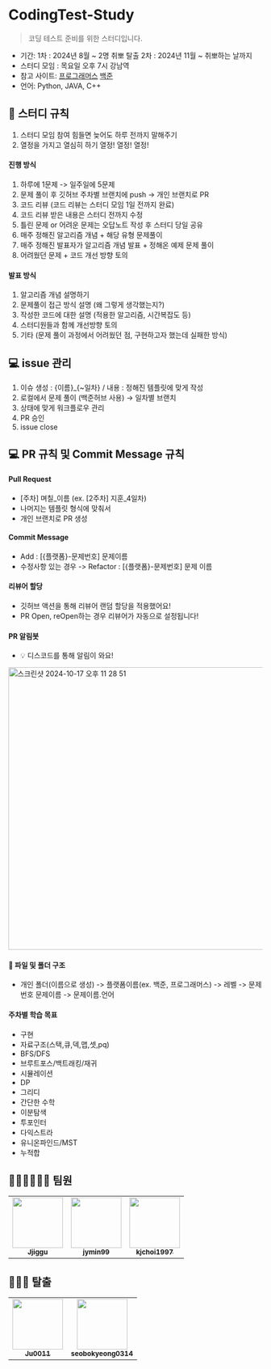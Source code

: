 # CodingTest-Study

> 코딩 테스트 준비를 위한 스터디입니다.

- 기간:
  1차 : 2024년 8월 ~ 2명 취뽀 탈출
  2차 : 2024년 11월 ~ 취뽀하는 날까지
- 스터디 모임 : 목요일 오후 7시 강남역
- 참고 사이트: [프로그래머스](https://programmers.co.kr/learn/challenges) [백준](https://www.acmicpc.net)
- 언어: Python, JAVA, C++

## 📜 스터디 규칙
1. 스터디 모임 참여 힘들면 늦어도 하루 전까지 말해주기
2. 열정을 가지고 열심히 하기 열정! 열정! 열정!

#### 진행 방식
1. 하루에 1문제 -> 일주일에 5문제
2. 문제 풀이 후 깃허브 주차별 브랜치에 push -> 개인 브랜치로 PR
3. 코드 리뷰 (코드 리뷰는 스터디 모임 1일 전까지 완료)
4. 코드 리뷰 받은 내용은 스터디 전까지 수정 
5. 틀린 문제 or 어려운 문제는 오답노트 작성 후 스터디 당일 공유
6. 매주 정해진 알고리즘 개념 + 해당 유형 문제풀이
7. 매주 정해진 발표자가 알고리즘 개념 발표 + 정해온 예제 문제 풀이
8. 어려웠던 문제 + 코드 개선 방향 토의

#### 발표 방식
1. 알고리즘 개념 설명하기
2. 문제풀이 접근 방식 설명 (왜 그렇게 생각했는지?)
3. 작성한 코드에 대한 설명 (적용한 알고리즘, 시간복잡도 등)
4. 스터디원들과 함께 개선방향 토의
6. 기타 (문제 풀이 과정에서 어려웠던 점, 구현하고자 했는데 실패한 방식)

## 💻 issue 관리
1. 이슈 생성 : {이름}_{~일차} / 내용 : 정해진 템플릿에 맞게 작성
2. 로컬에서 문제 풀이 (백준허브 사용) → 일차별 브랜치 
3. 상태에 맞게 워크플로우 관리
4. PR 승인
5. issue close

## 💻 PR 규칙 및 Commit Message 규칙

#### Pull Request

- [주차] 며칠_이름 (ex. [2주차] 지훈_4일차)
- 나머지는 템플릿 형식에 맞춰서
- 개인 브랜치로 PR 생성

#### Commit Message
- Add : [{플랫폼}-문제번호] 문제이름
- 수정사항 있는 경우 -> Refactor : [{플랫폼}-문제번호] 문제 이름

#### 리뷰어 할당
- 깃허브 액션을 통해 리뷰어 랜덤 할당을 적용했어요!
- PR Open, reOpen하는 경우 리뷰어가 자동으로 설정됩니다!

#### PR 알림봇
- 💡 디스코드를 통해 알림이 와요!
<img width="559" alt="스크린샷 2024-10-17 오후 11 28 51" src="https://github.com/user-attachments/assets/bd09ff11-0764-46c4-992e-c542b486fd98">


#### 📁 파일 및 폴더 구조
- 개인 폴더(이름으로 생성) -> 플랫폼이름(ex. 백준, 프로그래머스) -> 레벨 -> 문제번호 문제이름 -> 문제이름.언어

#### 주차별 학습 목표
- 구현
- 자료구조(스택,큐,덱,맵,셋,pq) 
- BFS/DFS  
- 브루트포스/백트래킹/재귀
- 시뮬레이션
- DP
- 그리디
- 간단한 수학 
- 이분탐색
- 투포인터
- 다익스트라
- 유니온파인드/MST
- 누적합


## 🏃🏼‍♂️🏃🏻‍♀️ 팀원
<table style="width: 100%;">
  <tbody>
    <tr>
      <td align="center"><a href="https://github.com/Jjiggu"><img src="https://avatars.githubusercontent.com/u/100821696?v=4" width="100px;" alt=""/><br /><sub><b>Jjiggu</b></sub></a><br /></td>
      <td align="center"><a href="https://github.com/jymin99"><img src="https://avatars.githubusercontent.com/u/73513813?v=4" width="100px;" alt=""/><br /><sub><b>jymin99</b></sub></a><br /></td>
      <td align="center"><a href="https://github.com/kjchoi1997"><img src="https://avatars.githubusercontent.com/u/72608849?v=4" width="100px;" alt=""/><br /><sub><b>kjchoi1997</b></sub></a><br /></td>
    </tr>
  </tbody>
</table>



## 🏃🏼‍♂️ 탈출
<table style="width: 100%;">
  <tbody>
    <tr>
      <td align="center"><a href="https://github.com/Ju0011"><img src="https://avatars.githubusercontent.com/u/109535272?v=4" width="100px;" alt=""/><br /><sub><b>Ju0011</b></sub></a><br /></td>
      <td align="center"><a href="https://github.com/seobokyeong0314"><img src="https://avatars.githubusercontent.com/u/116994319?v=4" width="100px;" alt=""/><br /><sub><b>seobokyeong0314</b></sub></a><br /></td>
    </tr>
  </tbody>
</table>
